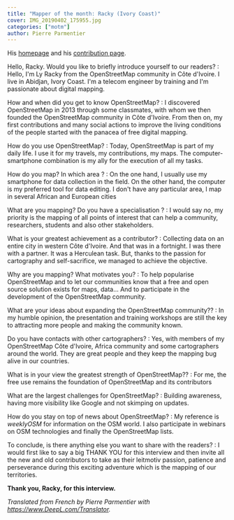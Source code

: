 ```yaml
---
title: "Mapper of the month: Racky (Ivory Coast)"
cover: IMG_20190402_175955.jpg
categories: ["motm"]
author: Pierre Parmentier
---
```


His [homepage](https://www.openstreetmap.org/user/racky) and his [contribution page](https://hdyc.neis-one.org/?racky).

Hello, Racky. Would you like to briefly introduce yourself to our readers?
: Hello, I'm Ly Racky from the OpenStreetMap community in Côte d'Ivoire. I live in Abidjan, Ivory Coast. I'm a telecom engineer by training and I'm passionate about digital mapping.

<!--more-->

How and when did you get to know OpenStreetMap?
: I discovered OpenStreetMap in 2013 through some classmates, with whom we then founded the OpenStreetMap community in Côte d'Ivoire. From then on, my first contributions and many social actions to improve the living conditions of the people started with the panacea of free digital mapping.

How do you use OpenStreetMap?
: Today, OpenStreetMap is part of my daily life. I use it for my travels, my contributions, my maps. The computer-smartphone combination is my ally for the execution of all my tasks.

How do you map? In which area ?
: On the one hand, I usually use my smartphone for data collection in the field. On the other hand, the computer is my preferred tool for data editing. I don't have any particular area, I map in several African and European cities

What are you mapping? Do you have a specialisation ?
: I would say _no_, my priority is the mapping of all points of interest that can help a community, researchers, students and also other stakeholders.

What is your greatest achievement as a contributor?
: Collecting data on an entire city in western Côte d'Ivoire. And that was in a fortnight. I was there with a partner. It was a Herculean task. But, thanks to the passion for cartography and self-sacrifice, we managed to achieve the objective.

Why are you mapping? What motivates you?
: To help popularise OpenStreetMap and to let our communities know that a free and open source solution exists for maps, data... And to participate in the development of the OpenStreetMap community.

What are your ideas about expanding the OpenStreetMap community??
: In my humble opinion, the presentation and training workshops are still the key to attracting more people and making the community known.

Do you have contacts with other cartographers?
: Yes, with members of my OpenStreetMap Côte d'Ivoire, Africa community and some cartographers around the world. They are great people and they keep the mapping bug alive in our countries.

What is in your view the greatest strength of OpenStreetMap??
: For me, the free use remains the foundation of OpenStreetMap and its contributors

What are the largest challenges for OpenStreetMap?
: Building awareness, having more visibility like Google and not skimping on updates.

How do you stay on top of news about OpenStreetMap?
: My reference is _weeklyOSM_ for information on the OSM world. I also participate in webinars on OSM technologies and finally the OpenStreetMap lists.

To conclude, is there anything else you want to share with the readers?
: I would first like to say a big THANK YOU for this interview and then invite all the new and old contributors to take as their leitmotiv passion, patience and perseverance during this exciting adventure which is the mapping of our territories.

**Thank you, Racky, for this interview.**

_Translated from French by Pierre Parmentier with <https://www.DeepL.com/Translator>._
